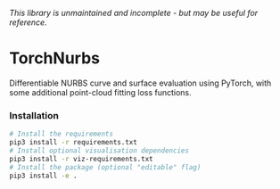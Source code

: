 _This library is unmaintained and incomplete - but may be useful for reference._

# TorchNurbs

Differentiable NURBS curve and surface evaluation using PyTorch, with some additional point-cloud fitting loss functions.

### Installation

```bash
# Install the requirements
pip3 install -r requirements.txt
# Install optional visualisation dependencies
pip3 install -r viz-requirements.txt
# Install the package (optional "editable" flag)
pip3 install -e .
```
